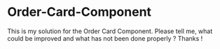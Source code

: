 # Order-Card-Component
This is my solution for the Order Card Component. Please tell me, what could be improved and what has not been done properly ? Thanks !

